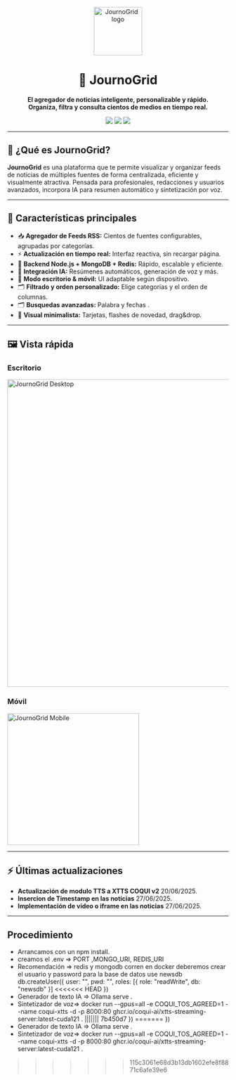 
<p align="center">
  <img src="https://aspas.myqnapcloud.com/logos/zorritoIA.svg" height="110" alt="JournoGrid logo">
</p>

<h1 align="center">📰 JournoGrid</h1>
<p align="center">
  <b>El agregador de noticias inteligente, personalizable y rápido.<br>Organiza, filtra y consulta cientos de medios en tiempo real.</b>
</p>
<p align="center">
  <a href="https://nodejs.org/"><img src="https://img.shields.io/badge/Node.js-18.x-brightgreen?logo=node.js"></a>
  <a href="https://www.mongodb.com/"><img src="https://img.shields.io/badge/MongoDB-%20v6.0-success?logo=mongodb"></a>
  <a href="https://redis.io/"><img src="https://img.shields.io/badge/Redis-7.x-critical?logo=redis"></a>
  
</p>

---

## 🌟 ¿Qué es JournoGrid?

**JournoGrid** es una plataforma que te permite visualizar y organizar feeds de noticias de múltiples fuentes de forma centralizada, eficiente y visualmente atractiva. Pensada para profesionales, redacciones y usuarios avanzados, incorpora IA para resumen automático y sintetización por voz.

---

## 🚀 Características principales

- 📥 **Agregador de Feeds RSS:** Cientos de fuentes configurables, agrupadas por categorías.
- ⚡ **Actualización en tiempo real:** Interfaz reactiva, sin recargar página.
- 💾 **Backend Node.js + MongoDB + Redis:** Rápido, escalable y eficiente.
- 🧠 **Integración IA:** Resúmenes automáticos, generación de voz y más.
- 📱 **Modo escritorio & móvil:** UI adaptable según dispositivo.
- 🗂️ **Filtrado y orden personalizado:** Elige categorías y el orden de columnas.
- 🗂️ **Busquedas avanzadas:** Palabra y  fechas .
- 🎨 **Visual minimalista:** Tarjetas, flashes de novedad, drag&drop.

---

## 🖼️ Vista rápida

### Escritorio
<img src="https://aspas.myqnapcloud.com/logos/escritorio.jpg" width="700" alt="JournoGrid Desktop" />

### Móvil
<img src="https://aspas.myqnapcloud.com/logos/mobile.png" width="300" alt="JournoGrid Mobile" />


---

## ⚡ Últimas actualizaciones

-  **Actualización de modulo  TTS a XTTS COQUI v2** 20/06/2025.
-  **Insercion de Timestamp  en las noticias** 27/06/2025.
-  **Implementación de video o iframe en las noticias** 27/06/2025.

-----



## Procedimiento

- Arrancamos con un npm install.
- creamos el .env => PORT ,MONGO_URI, REDIS_URI
- Recomendación => redis y mongodb corren en docker  deberemos crear el usuario y password  para la base de datos
use newsdb
db.createUser({
  user: "",
  pwd: "",
  roles: [{ role: "readWrite", db: "newsdb" }]
<<<<<<< HEAD
})
- Generador de texto IA => Ollama serve .
- Sintetizador de voz=> docker run --gpus=all -e COQUI_TOS_AGREED=1 --name coqui-xtts -d -p 8000:80 ghcr.io/coqui-ai/xtts-streaming-server:latest-cuda121 .
||||||| 7b450d7
})
=======
})
- Generador de texto IA => Ollama serve .
- Sintetizador de voz=> docker run --gpus=all -e COQUI_TOS_AGREED=1 --name coqui-xtts -d -p 8000:80 ghcr.io/coqui-ai/xtts-streaming-server:latest-cuda121 .
>>>>>>> 115c3061e68d3b13db1602efe8f8871c6afe39e6
